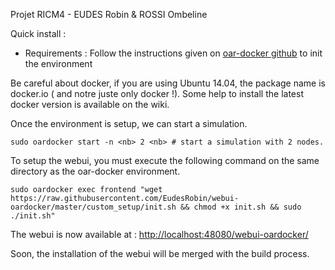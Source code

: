 Projet RICM4 - EUDES Robin & ROSSI Ombeline

Quick install :
  * Requirements :
  Follow the instructions given on [oar-docker github](https://github.com/oar-team/oar-docker) to init the environment

  Be careful about docker, if you are using Ubuntu 14.04, the package name is docker.io ( and notre juste only docker !).
  Some help to install the latest docker version is available on the wiki.

Once the environment is setup, we can start a simulation.
```
sudo oardocker start -n <nb> 2 <nb> # start a simulation with 2 nodes.
```
To setup the webui, you must execute the following command on the same directory as the oar-docker environment.

```
sudo oardocker exec frontend "wget https://raw.githubusercontent.com/EudesRobin/webui-oardocker/master/custom_setup/init.sh && chmod +x init.sh && sudo ./init.sh"
```
The webui is now available at : [http://localhost:48080/webui-oardocker/](http://localhost:48080/webui-oardocker/)

Soon, the installation of the webui will be merged with the build process.
